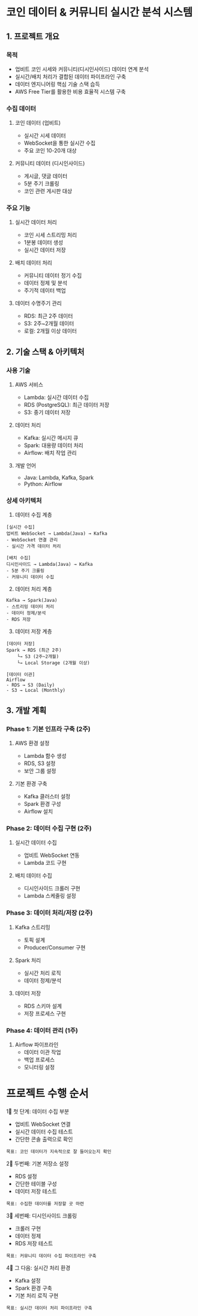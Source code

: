 
# 코인 데이터 & 커뮤니티 실시간 분석 시스템

## 1. 프로젝트 개요

### 목적
- 업비트 코인 시세와 커뮤니티(디시인사이드) 데이터 연계 분석
- 실시간/배치 처리가 결합된 데이터 파이프라인 구축
- 데이터 엔지니어링 핵심 기술 스택 습득
- AWS Free Tier를 활용한 비용 효율적 시스템 구축

### 수집 데이터
1. 코인 데이터 (업비트)
   - 실시간 시세 데이터
   - WebSocket을 통한 실시간 수집
   - 주요 코인 10-20개 대상

2. 커뮤니티 데이터 (디시인사이드)
   - 게시글, 댓글 데이터
   - 5분 주기 크롤링
   - 코인 관련 게시판 대상

### 주요 기능
1. 실시간 데이터 처리
   - 코인 시세 스트리밍 처리
   - 1분봉 데이터 생성
   - 실시간 데이터 저장

2. 배치 데이터 처리
   - 커뮤니티 데이터 정기 수집
   - 데이터 정제 및 분석
   - 주기적 데이터 백업

3. 데이터 수명주기 관리
   - RDS: 최근 2주 데이터
   - S3: 2주~2개월 데이터
   - 로컬: 2개월 이상 데이터

## 2. 기술 스택 & 아키텍처

### 사용 기술
1. AWS 서비스
   - Lambda: 실시간 데이터 수집
   - RDS (PostgreSQL): 최근 데이터 저장
   - S3: 중기 데이터 저장

2. 데이터 처리
   - Kafka: 실시간 메시지 큐
   - Spark: 대용량 데이터 처리
   - Airflow: 배치 작업 관리

3. 개발 언어
   - Java: Lambda, Kafka, Spark
   - Python: Airflow

### 상세 아키텍처

1. 데이터 수집 계층
```
[실시간 수집]
업비트 WebSocket → Lambda(Java) → Kafka
- WebSocket 연결 관리
- 실시간 가격 데이터 처리

[배치 수집]
디시인사이드 → Lambda(Java) → Kafka
- 5분 주기 크롤링
- 커뮤니티 데이터 수집
```

2. 데이터 처리 계층
```
Kafka → Spark(Java)
- 스트리밍 데이터 처리
- 데이터 정제/분석
- RDS 저장
```

3. 데이터 저장 계층
```
[데이터 저장]
Spark → RDS (최근 2주)
    └→ S3 (2주~2개월)
    └→ Local Storage (2개월 이상)

[데이터 이관]
Airflow
- RDS → S3 (Daily)
- S3 → Local (Monthly)
```

## 3. 개발 계획

### Phase 1: 기본 인프라 구축 (2주)
1. AWS 환경 설정
   - Lambda 함수 생성
   - RDS, S3 설정
   - 보안 그룹 설정

2. 기본 환경 구축
   - Kafka 클러스터 설정
   - Spark 환경 구성
   - Airflow 설치

### Phase 2: 데이터 수집 구현 (2주)
1. 실시간 데이터 수집
   - 업비트 WebSocket 연동
   - Lambda 코드 구현

2. 배치 데이터 수집
   - 디시인사이드 크롤러 구현
   - Lambda 스케줄링 설정

### Phase 3: 데이터 처리/저장 (2주)
1. Kafka 스트리밍
   - 토픽 설계
   - Producer/Consumer 구현

2. Spark 처리
   - 실시간 처리 로직
   - 데이터 정제/분석

3. 데이터 저장
   - RDS 스키마 설계
   - 저장 프로세스 구현

### Phase 4: 데이터 관리 (1주)
1. Airflow 파이프라인
   - 데이터 이관 작업
   - 백업 프로세스
   - 모니터링 설정



# 프로젝트 수행 순서

1⃣ 첫 단계: 데이터 수집 부분 
- 업비트 WebSocket 연결
- 실시간 데이터 수집 테스트
- 간단한 콘솔 출력으로 확인
```
목표: 코인 데이터가 지속적으로 잘 들어오는지 확인
```

2⃣ 두번째: 기본 저장소 설정
- RDS 설정
- 간단한 테이블 구성
- 데이터 저장 테스트
```
목표: 수집한 데이터를 저장할 곳 마련
```

3⃣ 세번째: 디시인사이드 크롤링
- 크롤러 구현
- 데이터 정제
- RDS 저장 테스트
```
목표: 커뮤니티 데이터 수집 파이프라인 구축
```

4⃣ 그 다음: 실시간 처리 환경
- Kafka 설정
- Spark 환경 구축
- 기본 처리 로직 구현
```
목표: 실시간 데이터 처리 파이프라인 구축
```